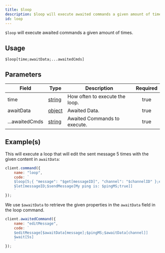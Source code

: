 ```yaml
---
title: $loop
description: $loop will execute awaited commands a given amount of times.
id: loop
---
```


`$loop` will execute awaited commands a given amount of times.

## Usage

```aoi
$loop[time;awaitData;...awaitedCmds]
```

## Parameters

| Field          | Type                                                                                              | Description                    | Required |
| -------------- | ------------------------------------------------------------------------------------------------- | ------------------------------ | :------: |
| time           | [string](https://developer.mozilla.org/en-US/docs/Web/JavaScript/Reference/Global_Objects/String) | How often to execute the loop. |   true   |
| awaitData      | [object](https://developer.mozilla.org/en-US/docs/Web/JavaScript/Reference/Global_Objects/Object) | Awaited Data.                  |   true   |
| ...awaitedCmds | [string](https://developer.mozilla.org/en-US/docs/Web/JavaScript/Reference/Global_Objects/String) | Awaited Commands to execute.   |   true   |

## Example(s)

This will execute a loop that will edit the sent message 5 times with the given content in `awaitData`:

```javascript
client.command({
    name: "loop",
    code: `
    $loop[5;{ "message": "$get[messageID]", "channel": "$channelID" };editMessage]
    $let[messageID;$sendMessage[My ping is: $pingMS;true]]
    `
});
```

We use `$awaitData` to retrieve the given properties in the `awaitData` field in the loop command.

```javascript
client.awaitedCommand({
    name: "editMessage",
    code: `
    $editMessage[$awaitData[message];$pingMS;$awaitData[channel]]
    $wait[5s]
    `
});
```
